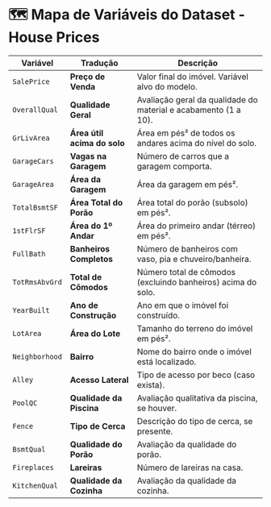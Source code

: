 # 🗺️ Mapa de Variáveis do Dataset - House Prices

| Variável        | Tradução                   | Descrição |
|-----------------|----------------------------|-----------|
| `SalePrice` | **Preço de Venda** | Valor final do imóvel. Variável alvo do modelo. |
| `OverallQual` | **Qualidade Geral** | Avaliação geral da qualidade do material e acabamento (1 a 10). |
| `GrLivArea` | **Área útil acima do solo** | Área em pés² de todos os andares acima do nível do solo. |
| `GarageCars` | **Vagas na Garagem** | Número de carros que a garagem comporta. |
| `GarageArea` | **Área da Garagem** | Área da garagem em pés². |
| `TotalBsmtSF` | **Área Total do Porão** | Área total do porão (subsolo) em pés². |
| `1stFlrSF` | **Área do 1º Andar** | Área do primeiro andar (térreo) em pés². |
| `FullBath` | **Banheiros Completos** | Número de banheiros com vaso, pia e chuveiro/banheira. |
| `TotRmsAbvGrd` | **Total de Cômodos** | Número total de cômodos (excluindo banheiros) acima do solo. |
| `YearBuilt` | **Ano de Construção** | Ano em que o imóvel foi construído. |
| `LotArea` | **Área do Lote** | Tamanho do terreno do imóvel em pés². |
| `Neighborhood` | **Bairro** | Nome do bairro onde o imóvel está localizado. |
| `Alley` | **Acesso Lateral** | Tipo de acesso por beco (caso exista). |
| `PoolQC` | **Qualidade da Piscina** | Avaliação qualitativa da piscina, se houver. |
| `Fence` | **Tipo de Cerca** | Descrição do tipo de cerca, se presente. |
| `BsmtQual` | **Qualidade do Porão** | Avaliação da qualidade do porão. |
| `Fireplaces` | **Lareiras** | Número de lareiras na casa. |
| `KitchenQual` | **Qualidade da Cozinha** | Avaliação da qualidade da cozinha. |
